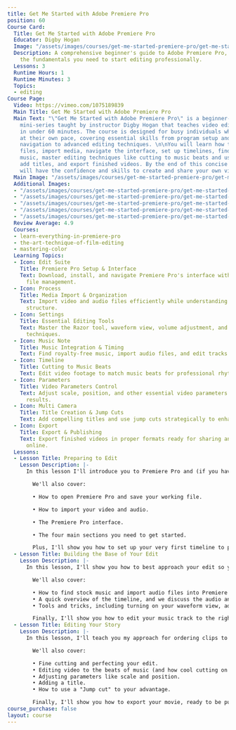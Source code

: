 ```yaml
---
title: Get Me Started with Adobe Premiere Pro
position: 60
Course Card:
  Title: Get Me Started with Adobe Premiere Pro
  Educator: Digby Hogan
  Image: "/assets/images/courses/get-me-started-premiere-pro/get-me-started-premiere-pro.jpg"
  Description: A comprehensive beginner's guide to Adobe Premiere Pro, covering all
    the fundamentals you need to start editing professionally.
  Lessons: 3
  Runtime Hours: 1
  Runtime Minutes: 3
  Topics:
  - editing
Course Page:
  Video: https://vimeo.com/1075189839
  Main Title: Get Me Started with Adobe Premiere Pro
  Main Text: "\"Get Me Started with Adobe Premiere Pro\" is a beginner-friendly, three-part
    mini-series taught by instructor Digby Hogan that teaches video editing fundamentals
    in under 60 minutes. The course is designed for busy individuals who want to learn
    at their own pace, covering essential skills from program setup and interface
    navigation to advanced editing techniques. \n\nYou will learn how to manage project
    files, import media, navigate the interface, set up timelines, find royalty-free
    music, master editing techniques like cutting to music beats and using jump cuts,
    add titles, and export finished videos. By the end of this concise course, you
    will have the confidence and skills to create and share your own video stories."
  Main Image: "/assets/images/courses/get-me-started-premiere-pro/get-me-started-premiere-pro-1.jpg"
  Additional Images:
  - "/assets/images/courses/get-me-started-premiere-pro/get-me-started-premiere-pro-2.jpg"
  - "/assets/images/courses/get-me-started-premiere-pro/get-me-started-premiere-pro-3.jpg"
  - "/assets/images/courses/get-me-started-premiere-pro/get-me-started-premiere-pro-4.jpg"
  - "/assets/images/courses/get-me-started-premiere-pro/get-me-started-premiere-pro-5.jpg"
  - "/assets/images/courses/get-me-started-premiere-pro/get-me-started-premiere-pro-6.jpg"
  Review Average: 4.9
  Courses:
  - learn-everything-in-premiere-pro
  - the-art-technique-of-film-editing
  - mastering-color
  Learning Topics:
  - Icon: Edit Suite
    Title: Premiere Pro Setup & Interface
    Text: Download, install, and navigate Premiere Pro's interface with proper project
      file management.
  - Icon: Process
    Title: Media Import & Organization
    Text: Import video and audio files efficiently while understanding the timeline
      structure.
  - Icon: Settings
    Title: Essential Editing Tools
    Text: Master the Razor tool, waveform view, volume adjustment, and basic editing
      techniques.
  - Icon: Music Note
    Title: Music Integration & Timing
    Text: Find royalty-free music, import audio files, and edit tracks to proper lengths.
  - Icon: Timeline
    Title: Cutting to Music Beats
    Text: Edit video footage to match music beats for professional rhythm and pacing.
  - Icon: Parameters
    Title: Video Parameters Control
    Text: Adjust scale, position, and other essential video parameters for professional
      results.
  - Icon: Multi Camera
    Title: Title Creation & Jump Cuts
    Text: Add compelling titles and use jump cuts strategically to enhance storytelling.
  - Icon: Export
    Title: Export & Publishing
    Text: Export finished videos in proper formats ready for sharing and publishing
      online.
  Lessons:
  - Lesson Title: Preparing to Edit
    Lesson Description: |-
      In this lesson I'll introduce you to Premiere Pro and (if you haven't already) show you where to find and download the program. You'll be best friends in no time.

        We'll also cover:

        • How to open Premiere Pro and save your working file.

        • How to import your video and audio.

        • The Premiere Pro interface.

        • The four main sections you need to get started.

        Plus, I'll show you how to set up your very first timeline to prepare for our editing magic. See you in the classroom!
  - Lesson Title: Building the Base of Your Edit
    Lesson Description: |-
      In this lesson, I'll show you how to best approach your edit so you can achieve an awesome end result.

        We'll also cover:

        • How to find stock music and import audio files into Premiere Pro.
        • A quick overview of the timeline, and we discuss the audio and video sections within.
        • Tools and tricks, including turning on your waveform view, adjusting the volume of clips and using the "Razor" tool to cut video and audio files.

        Finally, I'll show you how to edit your music track to the right length. This will set us up to edit our pictures to in the next lesson. See you in the classroom!
  - Lesson Title: Editing Your Story
    Lesson Description: |-
      In this lesson, I'll teach you my approach for ordering clips to best tell your story. A linear edit (sequential footage) is a common approach for many beginners. I'll show you how to sift through content to achieve the best results in lightning speed!

        We'll also cover:

        • Fine cutting and perfecting your edit.
        • Editing video to the beats of music (and how cool cutting on the beat can be!)
        • Adjusting parameters like scale and position.
        • Adding a title.
        • How to use a "Jump cut" to your advantage.

        Finally, I'll show you how to export your movie, ready to be published. See you in the classroom!
course_purchase: false
layout: course
---
```


